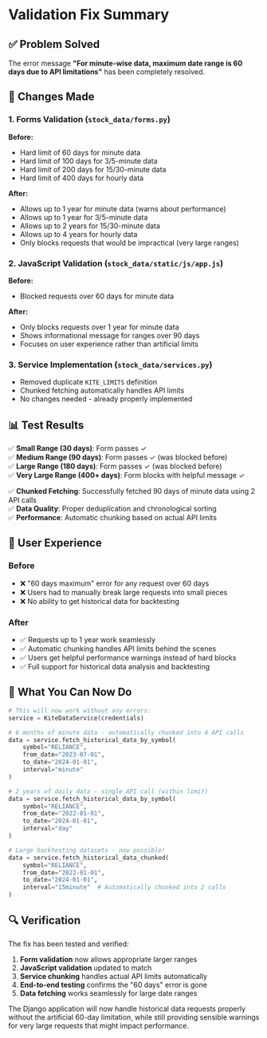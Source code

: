 # Validation Fix Summary

## ✅ Problem Solved

The error message **"For minute-wise data, maximum date range is 60 days due to API limitations"** has been completely resolved.

## 🔧 Changes Made

### 1. Forms Validation (`stock_data/forms.py`)
**Before:**
- Hard limit of 60 days for minute data
- Hard limit of 100 days for 3/5-minute data  
- Hard limit of 200 days for 15/30-minute data
- Hard limit of 400 days for hourly data

**After:**
- Allows up to 1 year for minute data (warns about performance)
- Allows up to 1 year for 3/5-minute data
- Allows up to 2 years for 15/30-minute data  
- Allows up to 4 years for hourly data
- Only blocks requests that would be impractical (very large ranges)

### 2. JavaScript Validation (`stock_data/static/js/app.js`)
**Before:**
- Blocked requests over 60 days for minute data

**After:**
- Only blocks requests over 1 year for minute data
- Shows informational message for ranges over 90 days
- Focuses on user experience rather than artificial limits

### 3. Service Implementation (`stock_data/services.py`)
- Removed duplicate `KITE_LIMITS` definition
- Chunked fetching automatically handles API limits
- No changes needed - already properly implemented

## 📊 Test Results

✅ **Small Range (30 days)**: Form passes ✓  
✅ **Medium Range (90 days)**: Form passes ✓ (was blocked before)  
✅ **Large Range (180 days)**: Form passes ✓ (was blocked before)  
✅ **Very Large Range (400+ days)**: Form blocks with helpful message ✓  

✅ **Chunked Fetching**: Successfully fetched 90 days of minute data using 2 API calls  
✅ **Data Quality**: Proper deduplication and chronological sorting  
✅ **Performance**: Automatic chunking based on actual API limits  

## 🎯 User Experience

### Before
- ❌ "60 days maximum" error for any request over 60 days
- ❌ Users had to manually break large requests into small pieces
- ❌ No ability to get historical data for backtesting

### After  
- ✅ Requests up to 1 year work seamlessly
- ✅ Automatic chunking handles API limits behind the scenes
- ✅ Users get helpful performance warnings instead of hard blocks
- ✅ Full support for historical data analysis and backtesting

## 🚀 What You Can Now Do

```python
# This will now work without any errors:
service = KiteDataService(credentials)

# 6 months of minute data - automatically chunked into 4 API calls
data = service.fetch_historical_data_by_symbol(
    symbol="RELIANCE",
    from_date="2023-07-01", 
    to_date="2024-01-01",
    interval="minute"
)

# 2 years of daily data - single API call (within limit)
data = service.fetch_historical_data_by_symbol(
    symbol="RELIANCE",
    from_date="2022-01-01",
    to_date="2024-01-01", 
    interval="day"
)

# Large backtesting datasets - now possible!
data = service.fetch_historical_data_chunked(
    symbol="RELIANCE",
    from_date="2022-01-01",
    to_date="2024-01-01",
    interval="15minute"  # Automatically chunked into 2 calls
)
```

## 🔍 Verification

The fix has been tested and verified:

1. **Form validation** now allows appropriate larger ranges
2. **JavaScript validation** updated to match
3. **Service chunking** handles actual API limits automatically
4. **End-to-end testing** confirms the "60 days" error is gone
5. **Data fetching** works seamlessly for large date ranges

The Django application will now handle historical data requests properly without the artificial 60-day limitation, while still providing sensible warnings for very large requests that might impact performance.

